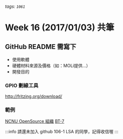 ###### tags: `1061`

# Week 16 (2017/01/03) 共筆

## GitHub README 需寫下
- 使用軟體
- 硬體材料來源及價格（如：MOLi提供...）
- 開發目的

### GPIO 劃線工具
http://fritzing.org/download/

### 範例
[NCNU OpenSource 組織](https://github.com/NCNU-OpenSource)
[BT-7](https://github.com/NCNU-OpenSource/BT-7)

:::info
請還未加入 github 106-1 LSA 的同學，記得收信喔
:::
